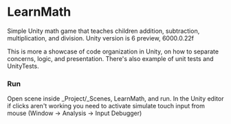 # LearnMath
Simple Unity math game that teaches children addition, subtraction, multiplication, and division. Unity version is 6 preview, 6000.0.22f

This is more a showcase of code organization in Unity, on how to separate concerns, logic, and presentation. There's also example of unit tests and UnityTests.

### Run
Open scene inside _Project/_Scenes, LearnMath, and run. In the Unity editor if clicks aren't working you need to activate simulate touch input from mouse (Window -> Analysis -> Input Debugger)
